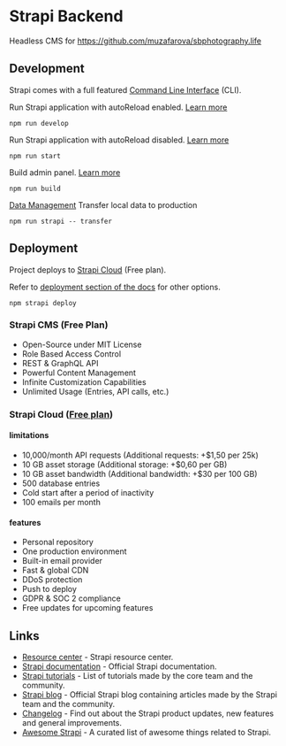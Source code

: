 # Strapi Backend

Headless CMS for https://github.com/muzafarova/sbphotography.life

## Development

Strapi comes with a full featured [Command Line Interface](https://docs.strapi.io/dev-docs/cli) (CLI).

Run Strapi application with autoReload enabled. [Learn more](https://docs.strapi.io/dev-docs/cli#strapi-develop)

```
npm run develop
```

Run Strapi application with autoReload disabled. [Learn more](https://docs.strapi.io/dev-docs/cli#strapi-start)

```
npm run start
```

Build admin panel. [Learn more](https://docs.strapi.io/dev-docs/cli#strapi-build)

```
npm run build
```

[Data Management](https://docs.strapi.io/cms/features/data-management)
Transfer local data to production

```
npm run strapi -- transfer
```

## Deployment

Project deploys to [Strapi Cloud](https://cloud.strapi.io) (Free plan).

Refer to [deployment section of the docs](https://docs.strapi.io/dev-docs/deployment) for other options.

```
npm strapi deploy
```

### Strapi CMS (Free Plan)

- Open-Source under MIT License
- Role Based Access Control
- REST & GraphQL API
- Powerful Content Management
- Infinite Customization Capabilities
- Unlimited Usage (Entries, API calls, etc.)

### Strapi Cloud ([Free plan](https://strapi.io/pricing-cloud))

#### limitations

- 10,000/month API requests (Additional requests: +$1,50 per 25k)
- 10 GB asset storage (Additional storage: +$0,60 per GB)
- 10 GB asset bandwidth (Additional bandwidth: +$30 per 100 GB)
- 500 database entries
- Cold start after a period of inactivity
- 100 emails per month

#### features

- Personal repository
- One production environment
- Built-in email provider
- Fast & global CDN
- DDoS protection
- Push to deploy
- GDPR & SOC 2 compliance
- Free updates for upcoming features

## Links

- [Resource center](https://strapi.io/resource-center) - Strapi resource center.
- [Strapi documentation](https://docs.strapi.io) - Official Strapi documentation.
- [Strapi tutorials](https://strapi.io/tutorials) - List of tutorials made by the core team and the community.
- [Strapi blog](https://strapi.io/blog) - Official Strapi blog containing articles made by the Strapi team and the community.
- [Changelog](https://strapi.io/changelog) - Find out about the Strapi product updates, new features and general improvements.
- [Awesome Strapi](https://github.com/strapi/awesome-strapi) - A curated list of awesome things related to Strapi.
